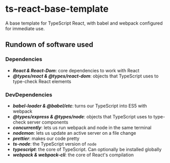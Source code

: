 # ts-react-base-template

A base template for TypeScript React, with babel and webpack configured for immediate use.

## Rundown of software used

### Dependencies

- ***React & React-Dom***: core dependencies to work with React
- ***@types/react & @types/react-dom***: objects that TypeScript uses to type-check React elements

### DevDependencies

- ***babel-loader & @babel/etc***: turns our TypeScript into ES5 with webpack
- ***@types/express & @types/node***: objects that TypeScript uses to type-check server components
- ***concurrently***: lets us run webpack and node in the same terminal
- ***nodemon***: lets us update an active server on a file change
- ***prettier***: makes our code pretty
- ***ts-node***: the TypeScript version of `node`
- ***typescript***: the core of TypeScript. Can optionally be installed globally
- ***webpack & webpack-cli***: the core of React's compilation
